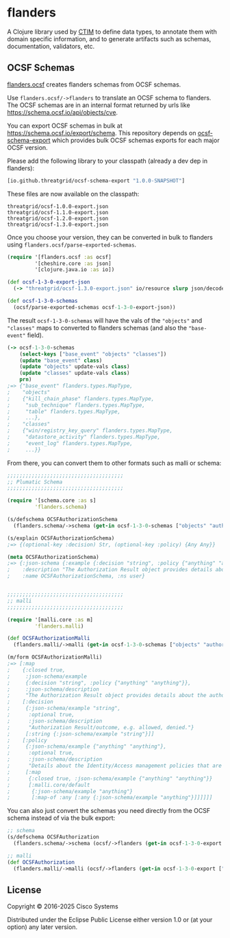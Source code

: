# flanders

A Clojure library used by [CTIM](https://github.com/threatgrid/ctim/)
to define data types, to annotate them with domain specific
information, and to generate artifacts such as schemas, documentation,
validators, etc.

## OCSF Schemas

[flanders.ocsf](src/flanders/ocsf.cljc) creates flanders schemas from OCSF schemas.

Use `flanders.ocsf/->flanders` to translate an OCSF schema to flanders. The OCSF schemas
are in an internal format returned by urls like https://schema.ocsf.io/api/objects/cve.

You can export OCSF schemas in bulk at https://schema.ocsf.io/export/schema.
This repository depends on [ocsf-schema-export](https://github.com/threatgrid/ocsf-schema-export)
which provides bulk OCSF schemas exports for each major OCSF version.

Please add the following library to your classpath (already a dev dep in flanders):

```clojure
[io.github.threatgrid/ocsf-schema-export "1.0.0-SNAPSHOT"]
```

These files are now available on the classpath:

```
threatgrid/ocsf-1.0.0-export.json
threatgrid/ocsf-1.1.0-export.json
threatgrid/ocsf-1.2.0-export.json
threatgrid/ocsf-1.3.0-export.json
```

Once you choose your version, they can be converted in bulk to flanders using `flanders.ocsf/parse-exported-schemas`.

```clojure
(require '[flanders.ocsf :as ocsf]
         '[cheshire.core :as json]
         '[clojure.java.io :as io])

(def ocsf-1-3-0-export-json
  (-> "threatgrid/ocsf-1.3.0-export.json" io/resource slurp json/decode))

(def ocsf-1-3-0-schemas
  (ocsf/parse-exported-schemas ocsf-1-3-0-export-json))
```

The result `ocsf-1-3-0-schemas` will have the vals of the `"objects"` and `"classes"` maps to converted to flanders schemas
(and also the `"base-event"` field).

```clojure
(-> ocsf-1-3-0-schemas
    (select-keys ["base_event" "objects" "classes"])
    (update "base_event" class)
    (update "objects" update-vals class)
    (update "classes" update-vals class)
    prn)
;=> {"base_event" flanders.types.MapType,
;    "objects"
;    {"kill_chain_phase" flanders.types.MapType,
;     "sub_technique" flanders.types.MapType,
;     "table" flanders.types.MapType,
;     ...},
;    "classes"
;    {"win/registry_key_query" flanders.types.MapType,
;     "datastore_activity" flanders.types.MapType,
;     "event_log" flanders.types.MapType,
;     ...}}
```

From there, you can convert them to other formats such as malli or schema:

```clojure
;;;;;;;;;;;;;;;;;;;;;;;;;;;;;;;;;;;;;;
;; Plumatic Schema
;;;;;;;;;;;;;;;;;;;;;;;;;;;;;;;;;;;;;;

(require '[schema.core :as s]
         'flanders.schema)

(s/defschema OCSFAuthorizationSchema
  (flanders.schema/->schema (get-in ocsf-1-3-0-schemas ["objects" "authorization"])))

(s/explain OCSFAuthorizationSchema)
;=> {(optional-key :decision) Str, (optional-key :policy) {Any Any}}

(meta OCSFAuthorizationSchema)
;=> {:json-schema {:example {:decision "string", :policy {"anything" "anything"}},
;    :description "The Authorization Result object provides details about the authorization outcome and associated policies related to activity."},
;    :name OCSFAuthorizationSchema, :ns user}


;;;;;;;;;;;;;;;;;;;;;;;;;;;;;;;;;;;;;;
;; malli
;;;;;;;;;;;;;;;;;;;;;;;;;;;;;;;;;;;;;;

(require '[malli.core :as m]
         'flanders.malli)

(def OCSFAuthorizationMalli
  (flanders.malli/->malli (get-in ocsf-1-3-0-schemas ["objects" "authorization"])))

(m/form OCSFAuthorizationMalli)
;=> [:map
;    {:closed true,
;     :json-schema/example
;     {:decision "string", :policy {"anything" "anything"}},
;     :json-schema/description
;     "The Authorization Result object provides details about the authorization outcome and associated policies related to activity."}
;    [:decision
;     {:json-schema/example "string",
;      :optional true,
;      :json-schema/description
;      "Authorization Result/outcome, e.g. allowed, denied."}
;     [:string {:json-schema/example "string"}]]
;    [:policy
;     {:json-schema/example {"anything" "anything"},
;      :optional true,
;      :json-schema/description
;      "Details about the Identity/Access management policies that are applicable."}
;     [:map
;      {:closed true, :json-schema/example {"anything" "anything"}}
;      [:malli.core/default
;       {:json-schema/example "anything"}
;       [:map-of :any [:any {:json-schema/example "anything"}]]]]]]
```


You can also just convert the schemas you need directly from the OCSF schema instead
of via the bulk export:

```clojure
;; schema
(s/defschema OCSFAuthorization
  (flanders.schema/->schema (ocsf/->flanders (get-in ocsf-1-3-0-export ["objects" "authorization"]))))

;; malli
(def OCSFAuthorization
  (flanders.malli/->malli (ocsf/->flanders (get-in ocsf-1-3-0-export ["objects" "authorization"]))))
```

## License

Copyright © 2016-2025 Cisco Systems

Distributed under the Eclipse Public License either version 1.0 or (at
your option) any later version.
